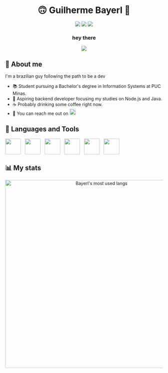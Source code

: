 <div align="center">
<h1>🙃 Guilherme Bayerl 🙂</h1>
 <a target="_blank" href="https://twitter.com/b4yerl_"><img src="https://img.shields.io/badge/Twitter-1DA1F2?style=for-the-badge&logo=twitter&logoColor=white"></a>
  <a target="_blank" href="https://www.linkedin.com/in/b4yerl"><img src="https://img.shields.io/badge/LinkedIn-0077B5?style=for-the-badge&logo=linkedin&logoColor=white"></a>
 <a target="_blank" href="https://steamcommunity.com/id/cnidarium/"><img src="https://img.shields.io/badge/Steam-171A21?style=for-the-badge&logo=steam&logoColor=white"></a>
 
 <h3>hey there</h3>
 <img src="https://images.wallpapersden.com/image/download/alone-cyberpunk-boy-in-city_a25mbG6UmZqaraWkpJRnamtlrWZlbWU.jpg">
</div>

## 🤘 About me

I'm a brazilian guy following the path to be a dev

- 📚 Student pursuing a Bachelor's degree in Information Systems at PUC Minas.
- 👀 Aspiring backend developer focusing my studies on Node.js and Java.
- ☕ Probably drinking some coffee right now.
- 👾 You can reach me out on     <a target="_blank" href="https://www.linkedin.com/in/b4yerl"><img height=20px src="https://img.shields.io/badge/LinkedIn-0077B5?style=shield&logo=linkedin&logoColor=white"></a>

## 🔧 Languages and Tools

<div align="center">
            <img align="left" height=50px style="padding-right:10px;" src="https://cdn.jsdelivr.net/gh/devicons/devicon/icons/javascript/javascript-original.svg" />
            <img align="left" height=50px style="padding-right:10px;" src="https://cdn.jsdelivr.net/gh/devicons/devicon/icons/nodejs/nodejs-original.svg" />
            <img align="left" height=50px style="padding-right:10px;" src="https://cdn.jsdelivr.net/gh/devicons/devicon/icons/express/express-original.svg" />
            <img align="left" height=50px style="padding-right:10px;" src="https://cdn.jsdelivr.net/gh/devicons/devicon/icons/java/java-original.svg" />
            <img align="left" height=50px style="padding-right:10px;" src="https://cdn.jsdelivr.net/gh/devicons/devicon/icons/typescript/typescript-original.svg" />
            <img align="left" height=50px style="padding-right:10px;" src="https://cdn.jsdelivr.net/gh/devicons/devicon/icons/git/git-original.svg" />
            <img height=50px style="padding-right:10px;" />
<br />
</div>

##

 ## 📊 My stats

<div align="center">
 
  <img width="600px" src="https://github-readme-stats.vercel.app/api/top-langs/?username=b4yerl&layout=compact&theme=synthwave&hide=tsql,html,css,shell,jupyter%20notebook" alt="Bayerl's most used langs">
</div>

##
  

<!-- <p align="center"><img  width="600px" src="https://github-readme-streak-stats.herokuapp.com/?user=b4yerl&theme=synthwave" alt="b4yerl" /></p> -->

